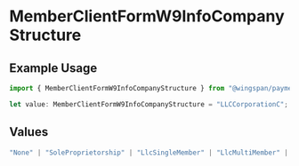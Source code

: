 # MemberClientFormW9InfoCompanyStructure

## Example Usage

```typescript
import { MemberClientFormW9InfoCompanyStructure } from "@wingspan/payments/sdk/models/shared";

let value: MemberClientFormW9InfoCompanyStructure = "LLCCorporationC";
```

## Values

```typescript
"None" | "SoleProprietorship" | "LlcSingleMember" | "LlcMultiMember" | "CorporationS" | "LLCCorporationS" | "LLCCorporationC" | "LLCPartnership" | "CorporationC" | "Partnership"
```